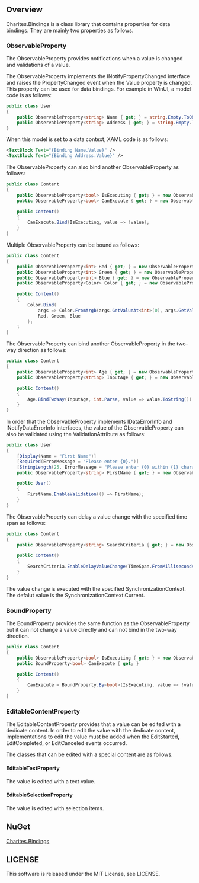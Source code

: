## Overview

Charites.Bindings is a class library that contains properties for data bindings. They are mainly two properties as follows.

### ObservableProperty

The ObservableProperty provides notifications when a value is changed and validations of a value.

The ObservableProperty implements the INotifyPropertyChanged interface and raises the PropertyChanged event when the Value property is changed. This property can be used for data bindings. For example in WinUI, a model code is as follows:

``` csharp
public class User
{
    public ObservableProperty<string> Name { get; } = string.Empty.ToObservableProperty();
    public ObservableProperty<string> Address { get; } = string.Empty.ToObservableProperty();
}
```

When this model is set to a data context, XAML code is as follows:

``` xml
<TextBlock Text="{Binding Name.Value}" />
<TextBlock Text="{Binding Address.Value}" />
```

The ObservableProperty can also bind another ObservableProperty as follows:

``` csharp
public class Content
{
    public ObservableProperty<bool> IsExecuting { get; } = new ObservableProperty<bool>(false);
    public ObservableProperty<bool> CanExecute { get; } = new ObservableProperty<bool>(false);

    public Content()
    {
        CanExecute.Bind(IsExecuting, value => !value);
    }
}
```

Multiple ObservableProperty can be bound as follows:

``` csharp
public class Content
{
    public ObservableProperty<int> Red { get; } = new ObservableProperty<int>(0);
    public ObservableProperty<int> Green { get; } = new ObservableProperty<int>(0);
    public ObservableProperty<int> Blue { get; } = new ObservableProperty<int>(0);
    public ObservableProperty<Color> Color { get; } = new ObservableProperty<Color>(Colors.Black);

    public Content()
    {
        Color.Bind(
            args => Color.FromArgb(args.GetValueAt<int>(0), args.GetValueAt<int>(1), args.GetValueAt<int>(2)),
            Red, Green, Blue
        );
    }
}
```

The ObservableProperty can bind another ObservableProperty in the two-way direction as follows:

``` csharp
public class Content
{
    public ObservableProperty<int> Age { get; } = new ObservableProperty<int>(0);
    public ObservableProperty<string> InputAge { get; } = new ObservableProperty<string>(string.Empty);

    public Content()
    {
        Age.BindTwoWay(InputAge, int.Parse, value => value.ToString())
    }
}
```

In order that the ObservableProperty implements IDataErrorInfo and INotifyDataErrorInfo interfaces, the value of the ObservableProperty can also be validated using the ValidationAttribute as follows:

``` csharp
public class User
{
    [Display(Name = "First Name")]
    [Required(ErrorMessage = "Please enter {0}.")]
    [StringLength(25, ErrorMessage = "Please enter {0} within {1} characters.")]
    public ObservableProperty<string> FirstName { get; } = new ObservableProperty<string>(string.Empty);

    public User()
    {
        FirstName.EnableValidation(() => FirstName);
    }
}
```

The ObservableProperty can delay a value change with the specified time span as follows:

``` csharp
public class Content
{
    public ObservableProperty<string> SearchCriteria { get; } = new ObservableProperty<string>(string.Empty);

    public Content()
    {
        SearchCriteria.EnableDelayValueChange(TimeSpan.FromMilliseconds(500));
    }
}
```

The value change is executed with the specified SynchronizationContext. The defalut value is the SynchronizationContext.Current.

### BoundProperty

The BoundProperty provides the same function as the ObservableProperty but it can not change a value directly and can not bind in the two-way direction.

``` csharp
public class Content
{
    public ObservableProperty<bool> IsExecuting { get; } = new ObservableProperty<bool>(false);
    public BoundProperty<bool> CanExecute { get; }

    public Content()
    {
        CanExecute = BoundProperty.By<bool>(IsExecuting, value => !value);
    }
}
```

### EditableContentProperty

The EditableContentProperty provides that a value can be edited with a dedicate content. In order to edit the value with the dedicate content, implementations to edit the value must be added when the EditStarted, EditCompleted, or EditCanceled events occurred.

The classes that can be edited with a special content are as follows.

#### EditableTextProperty

The value is edited with a text value.

#### EditableSelectionProperty

The value is edited with selection items.

## NuGet

[Charites.Bindings](https://www.nuget.org/packages/Charites.Bindings/)

## LICENSE

This software is released under the MIT License, see LICENSE.
